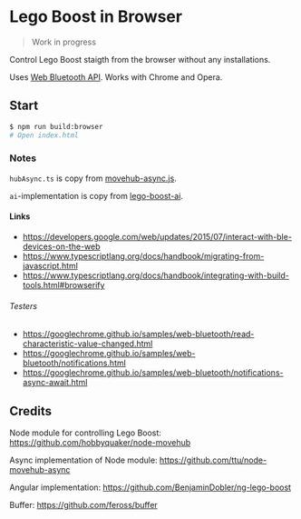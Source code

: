 # Lego Boost in Browser

> Work in progress

Control Lego Boost staigth from the browser without any installations.

Uses [Web Bluetooth API](https://developer.mozilla.org/en-US/docs/Web/API/Web_Bluetooth_API). Works with Chrome and Opera.

## Start

```sh
$ npm run build:browser
# Open index.html
```

### Notes

`hubAsync.ts` is copy from [movehub-async.js](https://github.com/ttu/node-movehub-async/blob/master/movehub-async.js).

`ai`-implementation is copy from [lego-boost-ai](https://github.com/ttu/lego-boost-ai).

#### Links

* https://developers.google.com/web/updates/2015/07/interact-with-ble-devices-on-the-web
* https://www.typescriptlang.org/docs/handbook/migrating-from-javascript.html
* https://www.typescriptlang.org/docs/handbook/integrating-with-build-tools.html#browserify


###### Testers

* https://googlechrome.github.io/samples/web-bluetooth/read-characteristic-value-changed.html
* https://googlechrome.github.io/samples/web-bluetooth/notifications.html
* https://googlechrome.github.io/samples/web-bluetooth/notifications-async-await.html

## Credits

Node module for controlling Lego Boost: https://github.com/hobbyquaker/node-movehub

Async implementation of Node module: https://github.com/ttu/node-movehub-async

Angular implementation: https://github.com/BenjaminDobler/ng-lego-boost

Buffer: https://github.com/feross/buffer